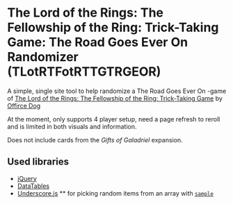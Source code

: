 # The Lord of the Rings: The Fellowship of the Ring: Trick-Taking Game: The Road Goes Ever On Randomizer (TLotRTFotRTTGTRGEOR)
A simple, single site tool to help randomize a The Road Goes Ever On -game of [The Lord of the Rings: The Fellowship of the Ring: Trick-Taking Game](https://www.officedoggames.com/game/the-fellowship-of-the-ring-trick-taking-game/) by [Offirce Dog](https://www.officedoggames.com/)

At the moment, only supports 4 player setup, need a page refresh to reroll and is limited in both visuals and information.

Does not include cards from the _Gifts of Galadriel_ expansion.

## Used libraries
* [jQuery](https://jquery.com/)
* [DataTables](https://datatables.net/)
* [Underscore.js](https://underscorejs.org/)
** for picking random items from an array with [`sample`](https://underscorejs.org/#sample)